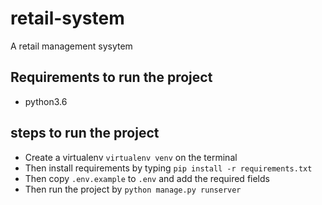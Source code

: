 # retail-system
A retail management sysytem

## Requirements to run the project
* python3.6

## steps to run the project
* Create a virtualenv ```virtualenv venv``` on the terminal
* Then install requirements by typing ```pip install -r requirements.txt```
* Then copy ```.env.example``` to ```.env``` and add the required fields
* Then run the project by ```python manage.py runserver```
